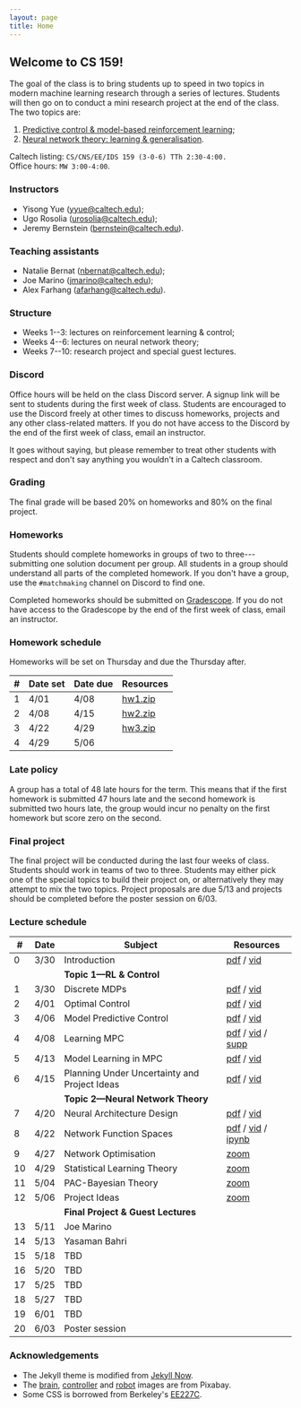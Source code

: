 ```yaml
---
layout: page
title: Home
---
```


## Welcome to CS 159!

The goal of the class is to bring students up to speed in two topics in modern machine learning research through a series of lectures. Students will then go on to conduct a mini research project at the end of the class. The two topics are:

1. [Predictive control & model-based reinforcement learning](/control);
2. [Neural network theory: learning & generalisation](/learning).

Caltech listing: `CS/CNS/EE/IDS 159
(3-0-6)	TTh 2:30-4:00.`<br>
Office hours: `MW 3:00-4:00`.

### Instructors

- Yisong Yue ([yyue@caltech.edu](mailto:yyue@caltech.edu));
- Ugo Rosolia ([urosolia@caltech.edu](mailito:urosolia@caltech.edu));
- Jeremy Bernstein ([bernstein@caltech.edu](mailto:bernstein@caltech.edu)).

### Teaching assistants
- Natalie Bernat ([nbernat@caltech.edu](mailto:nbernat@caltech.edu));
- Joe Marino ([jmarino@caltech.edu](mailto:jmarino@caltech.edu));
- Alex Farhang ([afarhang@caltech.edu](mailto:afarhang@caltech.edu)).

### Structure

- Weeks 1--3: lectures on reinforcement learning & control;
- Weeks 4--6: lectures on neural network theory;
- Weeks 7--10: research project and special guest lectures.

### Discord

Office hours will be held on the class Discord server. A signup link will be sent to students during the first week of class. Students are encouraged to use the Discord freely at other times to discuss homeworks, projects and any other class-related matters. If you do not have access to the Discord by the end of the first week of class, email an instructor.

It goes without saying, but please remember to treat other students with respect and don't say anything you wouldn't in a Caltech classroom.

### Grading

The final grade will be based 20% on homeworks and 80% on the final project.

### Homeworks

Students should complete homeworks in groups of two to three---submitting one solution document per group. All students in a group should understand all parts of the completed homework. If you don't have a group, use the `#matchmaking` channel on Discord to find one.

Completed homeworks should be submitted on [Gradescope](https://www.gradescope.com/courses/256450/). If you do not have access to the Gradescope by the end of the first week of class, email an instructor.

### Homework schedule

Homeworks will be set on Thursday and due the Thursday after.

| #    | Date set        | Date due	  	  | Resources              |
| ----------- | --------------- | --------------- | ---------------------- |
| 1  | 4/01     | 4/08    | [hw1.zip](https://github.com/1five9/1five9.github.io/raw/master/hw/hw1.zip) |
| 2  | 4/08     | 4/15    | [hw2.zip](https://github.com/1five9/1five9.github.io/raw/master/hw/hw2.zip) |
| 3  | 4/22     | 4/29    | [hw3.zip](https://github.com/1five9/1five9.github.io/raw/master/hw/hw3.zip) |
| 4  | 4/29     | 5/06    |  |

### Late policy

A group has a total of 48 late hours for the term. This means that if the first homework is submitted 47 hours late and the second homework is submitted two hours late, the group would incur no penalty on the first homework but score zero on the second.

### Final project

The final project will be conducted during the last four weeks of class. Students should work in teams of two to three. Students may either pick one of the special topics to build their project on, or alternatively they may attempt to mix the two topics. Project proposals are due 5/13 and projects should be completed before the poster session on 6/03.

### Lecture schedule

| #  | Date      | Subject	  	  	  	  	  	        | Resources              | 
| -- | --------- | -------------------------------------- | ---------------------- |
| 0  | 3/30      | Introduction        	    	      | [pdf](https://1five9.github.io/slides/intro.pdf) / [vid](https://caltech.zoom.us/rec/share/VR3fwwu9QeALQ80dRtIghSqzpnkpAOpF_bwePNoBSnBzRxzgNN3uV4OdzvmBe8VE.ftHclybplbeeU0_s?startTime=1617140056000) |
|    |           | **Topic 1—RL & Control**              |  |
| 1  | 3/30      | Discrete MDPs        	    	      | [pdf](https://1five9.github.io/slides/control/Lecture_1_MDPs.pdf) / [vid](https://caltech.zoom.us/rec/share/VR3fwwu9QeALQ80dRtIghSqzpnkpAOpF_bwePNoBSnBzRxzgNN3uV4OdzvmBe8VE.ftHclybplbeeU0_s?startTime=1617141230000) |
| 2  | 4/01      | Optimal Control       	              | [pdf](https://1five9.github.io/slides/control/Lecture_2_OCPs.pdf) / [vid](https://caltech.zoom.us/rec/share/v32Tbod7kDVVatTJO9u4LPjtuKYY1ffxIYMx77NvU3LPcjzvJfBMcr06K9vMkg6p.NbAhirdzWsEf9pE6?startTime=1617312887000)| |
| 3  | 4/06      | Model Predictive Control               | [pdf](https://1five9.github.io/slides/control/Lecture_3_MPC.pdf) / [vid](https://caltech.zoom.us/rec/share/Q0kDgmvMJ800GMX46lTipBVjw5Z5SkuJ7MVUXKjmx751bmAUCsTS9kx2AHQWZ-g1.JsnICIGB-NeBSJ9u?startTime=1617744869000)| |
| 4  | 4/08      | Learning MPC                           | [pdf](https://1five9.github.io/slides/control/Lecture_4_MPC_TC.pdf) / [vid](https://caltech.zoom.us/rec/share/6hy8WYahNjzqyvbw5vh2JX-RIKeq1LJEt-KTKOXye86DQxA9H7I9GM13jF7NXYU9.LMNtHFtXBmQETYfa?startTime=1617917676000) / [supp](https://1five9.github.io/slides/control/Lecture_4_SuppMaterial.pdf) | |
| 5  | 4/13      | Model Learning in MPC 				          | [pdf](https://1five9.github.io/slides/control/Lecture_5_MPC_and_Model_Learning.pdf) / [vid](https://caltech.zoom.us/rec/share/EUwZy302kdmZaHZTxdxm4xNI6AE1kBuijoUNg7Ay909A58kJhfd-THQrEFxOUoZQ.HWlG08DHSjJgL1Ts) | |
| 6  | 4/15      | Planning Under Uncertainty and Project Ideas    	          | [pdf](https://1five9.github.io/slides/control/Lecture_6.pdf)  / [vid](https://caltech.zoom.us/rec/play/NMspLIgaI2jjVw84424EkfA_kta9AXX8JIxm2WW2OljV36I7NQ9CMEsYkEyBSosgm2ksCMSM-FeZj4jD.kq7ZyqjY2FPskbRR?continueMode=true) ||
|    |           | **Topic 2—Neural Network Theory**     |  | |
| 7  | 4/20      | Neural Architecture Design	          | [pdf](/slides/learning/07.pdf) / [vid](https://caltech.zoom.us/rec/play/rBy3iYhn18vVQZ51EcnqjEfFfCBtsNO19b-vu4md5WI8sNh4rACX0MbIki6-ZMwVXT2zTqHJWEOzd6DN.TvAzOTJK7yLBgABn) | |
| 8  | 4/22      | Network Function Spaces	              | [pdf](/slides/learning/08.pdf) / [vid](https://caltech.zoom.us/rec/play/bGLQRSJmHAQApPegayj75CteOeBcwFej4CAy9HzmVptMIkRYXnkhj-jLZHKWnw-y1FnUj_vdyAla9dYL.IcLdrTbDGHHyFxC-) / [ipynb](https://github.com/1five9/1five9.github.io/blob/master/slides/learning/08.ipynb)| |
| 9  | 4/27      | Network Optimisation	                  | [zoom](https://caltech.zoom.us/j/83968752246) | |
| 10 | 4/29      | Statistical Learning Theory	          | [zoom](https://caltech.zoom.us/j/83968752246) | |
| 11 | 5/04      | PAC-Bayesian Theory                    | [zoom](https://caltech.zoom.us/j/83968752246) | |
| 12 | 5/06      | Project Ideas                          | [zoom](https://caltech.zoom.us/j/83968752246) | |
|    |           | **Final Project & Guest Lectures**     |  | |
| 13 | 5/11      | Joe Marino                             |  | |
| 14 | 5/13      | Yasaman Bahri       				      |  | |
| 15 | 5/18      | TBD	            				      |  | |
| 16 | 5/20      | TBD	            				      |  | |
| 17 | 5/25      | TBD	            				      |  | |
| 18 | 5/27      | TBD	            				      |  | |
| 19 | 6/01      | TBD	            				      |  | |
| 20 | 6/03      | Poster session	             	      |  | |

### Acknowledgements
- The Jekyll theme is modified from [Jekyll Now](https://github.com/barryclark/jekyll-now).
- The [brain](https://pixabay.com/vectors/brain-mind-thinking-a-i-ai-2789677/), [controller](https://pixabay.com/illustrations/controller-remote-control-gamer-5980551/) and [robot](https://pixabay.com/illustrations/robot-disassembled-blue-lightbulb-3256109/) images are from Pixabay.
- Some CSS is borrowed from Berkeley's [EE227C](https://ee227c.github.io/).

